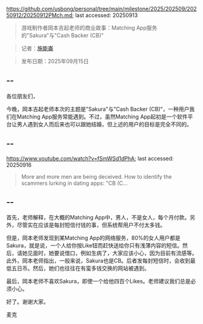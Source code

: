 https://github.com/usbong/personal/tree/main/milestone/2025/202509/20250912/20250912PMch.md; last accessed: 20250913

> 游戏制作者岡本吉起老师的商业故事：Matching App服务的"Sakura"与"Cash Backer (CB)"
  
> 记者：[施能崙](https://www.linkedin.com/in/michaelsyson/)

> 发布日期：2025年09月15日

## --

各位朋友们，

今晚，岡本吉起老师本次的主题是"Sakura"与"Cash Backer (CB)"，一种用户我们在Matching App服务常能遇到。不过，虽然Matching App起初是一个软件平台让男人遇到女人而后来也可以跟她结婚，但上述的用户的目标是完全不同的。

## --

https://www.youtube.com/watch?v=fSmWSd1dPhA; last accessed: 20250916

> More and more men are being deceived. How to identify the scammers lurking in dating apps: "CB (C...

## --

首先，老师解释，在大概的Matching App中，男人，不是女人，每个月付款。另外，尽管实在应该是每封短信付钱的事，但系统帮用户不付太多钱。

但是，岡本老师发现到某Matching App的网络服务，80%的女人用户都是Sakura，就是说，一个人给你按Like钮而赶快送给你只有浅薄内容的短信。然后，请她见面时，她要说借口，例如生病了，大家应该小心，因为目前有流感等。此外，岡本老师指出，一般来说，Sakura也是CB。后者发每封短信时，会收到最低五日币。然后，她们也往往在有蛮多钱交换的网站被遇到。

最后，岡本老师不喜欢Sakura，即使一个给他四百个Likes。老师建议我们总是必须小心。

好了。谢谢大家。

麦克